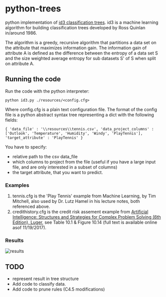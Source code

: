 # python-trees
python implementation of [id3 classification trees](https://en.wikipedia.org/wiki/ID3_algorithm). id3 is a machine learning algorithm for building classification trees developed by Ross Quinlan in/around 1986.

The algorithm is a greedy, recursive algorithm that partitions a data set on the attribute that maximizes information gain. The information gain of attribute A is defined as the difference between the entropy of a data set S and the size weighted average entropy for sub datasets S' of S when split on attribute A. 

## Running the code
Run the code with the python interpreter: 

```python id3.py ./resources/<config.cfg>```

Where config.cfg is a plain text configuration file. The format of the config file is a python abstract syntax tree representing a dict with the following fields:

``
{
   'data_file' : '\\resources\\tennis.csv',
   'data_project_columns' : ['Outlook', 'Temperature', 'Humidity', 'Windy', 'PlayTennis'],
   'target_attribute' : 'PlayTennis'
}
``

You have to specify:
 + relative path to the csv data_file
 + which columns to project from the file (useful if you have a large input file, and are only interested in a subset of columns)
 + the target attribute, that you want to predict.

### Examples
1. tennis.cfg is the 'Play Tennis' example from Machine Learning, by Tim Mitchell, also used by Dr. Lutz Hamel in his lecture notes, both referenced above.
2. credithistory.cfg is the credit risk assement example from [Artificial Intelligence: Structures and Strategies for Complex Problem Solving (6th Edition), Luger](https://www.amazon.com/Artificial-Intelligence-Structures-Strategies-Complex/dp/0321545893), see Table 10.1 & Figure 10.14 (full text is available online asof 11/19/2017).  

### Results

![results](https://github.com/dpakpdl/NeuralNetworks/blob/master/id3/resources/results.png)

## TODO
- represent result in tree structure
- Add code to classify data.
- Add code to prune rules (C4.5 modifications)
